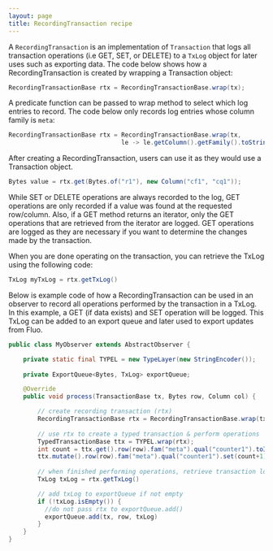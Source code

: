```yaml
---
layout: page
title: RecordingTransaction recipe
---
```

A `RecordingTransaction` is an implementation of `Transaction` that logs all transaction operations
(i.e GET, SET, or DELETE) to a `TxLog` object for later uses such as exporting data.  The code below
shows how a RecordingTransaction is created by wrapping a Transaction object:

```java
RecordingTransactionBase rtx = RecordingTransactionBase.wrap(tx);
```

A predicate function can be passed to wrap method to select which log entries to record.  The code
below only records log entries whose column family is `meta`:

```java
RecordingTransactionBase rtx = RecordingTransactionBase.wrap(tx,
                               le -> le.getColumn().getFamily().toString().equals("meta"));
```

After creating a RecordingTransaction, users can use it as they would use a Transaction object.

```java
Bytes value = rtx.get(Bytes.of("r1"), new Column("cf1", "cq1"));
```

While SET or DELETE operations are always recorded to the log, GET operations are only recorded if a
value was found at the requested row/column.  Also, if a GET method returns an iterator, only the GET
operations that are retrieved from the iterator are logged.  GET operations are logged as they are
necessary if you want to determine the changes made by the transaction.
 
When you are done operating on the transaction, you can retrieve the TxLog using the following code:

```java
TxLog myTxLog = rtx.getTxLog()
```

Below is example code of how a RecordingTransaction can be used in an observer to record all operations
performed by the transaction in a TxLog.  In this example, a GET (if data exists) and SET operation
will be logged.  This TxLog can be added to an export queue and later used to export updates from 
Fluo.

```java
public class MyObserver extends AbstractObserver {

    private static final TYPEL = new TypeLayer(new StringEncoder());
    
    private ExportQueue<Bytes, TxLog> exportQueue;

    @Override
    public void process(TransactionBase tx, Bytes row, Column col) {

        // create recording transaction (rtx)
        RecordingTransactionBase rtx = RecordingTransactionBase.wrap(tx);
        
        // use rtx to create a typed transaction & perform operations
        TypedTransactionBase ttx = TYPEL.wrap(rtx);
        int count = ttx.get().row(row).fam("meta").qual("counter1").toInteger(0);
        ttx.mutate().row(row).fam("meta").qual("counter1").set(count+1);
        
        // when finished performing operations, retrieve transaction log
        TxLog txLog = rtx.getTxLog()

        // add txLog to exportQueue if not empty
        if (!txLog.isEmpty()) {
          //do not pass rtx to exportQueue.add()
          exportQueue.add(tx, row, txLog)
        }
    }
}
```
